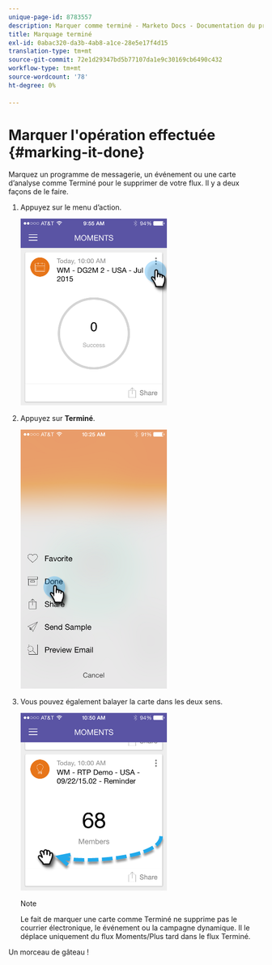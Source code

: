 ```yaml
---
unique-page-id: 8783557
description: Marquer comme terminé - Marketo Docs - Documentation du produit
title: Marquage terminé
exl-id: 0abac320-da3b-4ab8-a1ce-28e5e17f4d15
translation-type: tm+mt
source-git-commit: 72e1d29347bd5b77107da1e9c30169cb6490c432
workflow-type: tm+mt
source-wordcount: '78'
ht-degree: 0%

---
```


# Marquer l&#39;opération effectuée {#marking-it-done}

Marquez un programme de messagerie, un événement ou une carte d’analyse comme Terminé pour le supprimer de votre flux. Il y a deux façons de le faire.

1. Appuyez sur le menu d’action.

   ![](assets/image2015-7-14-17-3a32-3a35.png)

1. Appuyez sur **Terminé**.

   ![](assets/image2015-7-14-17-3a36-3a31.png)

1. Vous pouvez également balayer la carte dans les deux sens.

   ![](assets/image2015-9-25-9-3a46-3a6.png)

   >[!NOTE]
   >
   >Le fait de marquer une carte comme Terminé ne supprime pas le courrier électronique, le événement ou la campagne dynamique. Il le déplace uniquement du flux Moments/Plus tard dans le flux Terminé.

Un morceau de gâteau !
